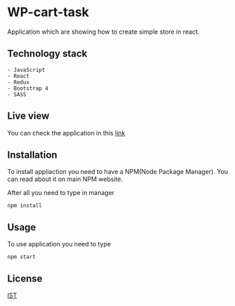 # WP-cart-task

Application which are showing how to create simple store in react.

## Technology stack
    - JavaScript
    - React
    - Redux
    - Bootstrap 4
    - SASS
    
## Live view
You can check the application in this [link](https://itgalkowski-simple-store.herokuapp.com/)

## Installation
To install appliaction you need to have a NPM(Node Package Manager). You can read about it on main NPM website.

After all you need to type in manager

```GIT
npm install
```

## Usage
To use application you need to type

```GIT
npm start
```

## License
[IST](https://choosealicense.com/licenses/ist/)
